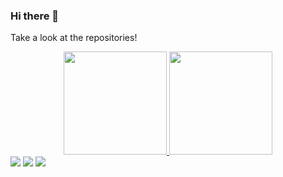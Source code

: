 ### Hi there 👋

Take a look at the repositories!

<!-- [My Linkedin 💼](https://www.linkedin.com/in/reinaldo-porte-peres-943523182/) -->

<div style="display: flex; justify-content:center;" width="100%">
  <a align="center" href="https://github.com/reinaldoperes">
  <img height="165em" src="https://github-readme-stats.vercel.app/api?username=reinaldoperes&show_icons=true&include_all_commits=true&count_private=true&hide_border=false&theme=dracula"/>  
  <img height="165em" src="https://github-readme-stats.vercel.app/api/top-langs/?username=reinaldoperes&layout=compact&custom_title=Most used     languages&langs_count=6&include_all_commits=true&hide_progress=true&hide_border=false&theme=dracula"/> 
</div>
<div>
  <a align="center" href="https://github.com/reinaldoperes"> 
</div>

<div> 
  <a href="https://instagram.com/reinaldoperes" target="_blank"><img src="https://img.shields.io/badge/-Instagram-%23E4405F?style=for-the-badge&logo=instagram&logoColor=white" target="_blank"></a>
  <a href = "mailto:rporteperes@gmail.com"><img src="https://img.shields.io/badge/-Gmail-%23333?style=for-the-badge&logo=gmail&logoColor=white" target="_blank"></a>
  <a href="https://www.linkedin.com/in/reinaldo-porte-peres-943523182" target="_blank"><img src="https://img.shields.io/badge/-LinkedIn-%230077B5?style=for-the-badge&logo=linkedin&logoColor=white" target="_blank"></a>
</div>


<!--
**reinaldoperes/reinaldoperes** is a ✨ _special_ ✨ repository because its `README.md` (this file) appears on your GitHub profile.

Here are some ideas to get you started:

- 🔭 I’m currently working on ...
- 🌱 I’m currently learning ...
- 👯 I’m looking to collaborate on ...
- 🤔 I’m looking for help with ...
- 💬 Ask me about ...
- 📫 How to reach me: ...
- 😄 Pronouns: ...
- ⚡ Fun fact: ...
-->
